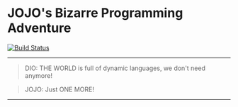 # JOJO's Bizarre Programming Adventure

[![Build Status](https://travis-ci.com/xieyuheng/jojo.svg?branch=master)](https://travis-ci.com/xieyuheng/jojo)

------

> DIO: THE WORLD is full of dynamic languages, we don't need anymore!

> JOJO: Just ONE MORE!

------
